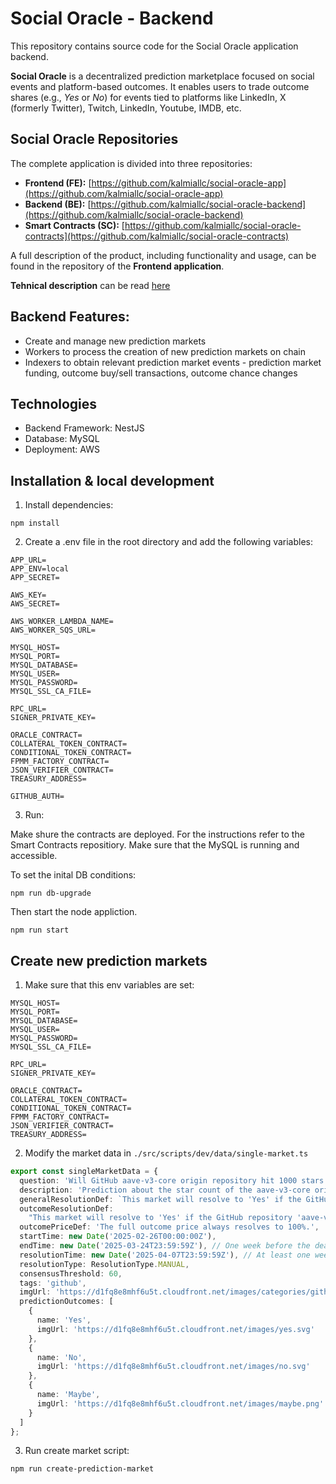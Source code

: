 # Social Oracle - Backend

This repository contains source code for the Social Oracle application backend.

**Social Oracle** is a decentralized prediction marketplace focused on social events and platform-based outcomes. It enables users to trade outcome shares (e.g., *Yes* or *No*) for events tied to platforms like LinkedIn, X (formerly Twitter), Twitch, LinkedIn, Youtube, IMDB, etc.  

## Social Oracle Repositories  

The complete application is divided into three repositories:  

- **Frontend (FE):** [https://github.com/kalmiallc/social-oracle-app](https://github.com/kalmiallc/social-oracle-app)  
- **Backend (BE):** [https://github.com/kalmiallc/social-oracle-backend](https://github.com/kalmiallc/social-oracle-backend)  
- **Smart Contracts (SC):** [https://github.com/kalmiallc/social-oracle-contracts](https://github.com/kalmiallc/social-oracle-contracts)  

A full description of the product, including functionality and usage, can be found in the repository of the **Frontend application**. 

**Tehnical description** can be read [here](./TehnicalDescription.md)

## Backend Features:
* Create and manage new prediction markets
* Workers to process the creation of new prediction markets on chain
* Indexers to obtain relevant prediction market events - prediction market funding, outcome buy/sell transactions, outcome chance changes

## Technologies
* Backend Framework: NestJS
* Database: MySQL
* Deployment: AWS


## Installation & local development

1. Install dependencies:

```
npm install
```

2. Create a .env file in the root directory and add the following variables:

```
APP_URL=
APP_ENV=local
APP_SECRET=

AWS_KEY=
AWS_SECRET=

AWS_WORKER_LAMBDA_NAME=
AWS_WORKER_SQS_URL=

MYSQL_HOST=
MYSQL_PORT=
MYSQL_DATABASE=
MYSQL_USER=
MYSQL_PASSWORD=
MYSQL_SSL_CA_FILE=

RPC_URL=
SIGNER_PRIVATE_KEY=

ORACLE_CONTRACT=
COLLATERAL_TOKEN_CONTRACT=
CONDITIONAL_TOKEN_CONTRACT=
FPMM_FACTORY_CONTRACT=
JSON_VERIFIER_CONTRACT=
TREASURY_ADDRESS=

GITHUB_AUTH=
```

3. Run:

Make shure the contracts are deployed. For the instructions refer to the Smart Contracts repositiory.
Make sure that the MySQL is running and accessible. 

To set the inital DB conditions:

```
npm run db-upgrade
```

Then start the node appliction.

```
npm run start
```

## Create new prediction markets

1. Make sure that this env variables are set:
```
MYSQL_HOST=
MYSQL_PORT=
MYSQL_DATABASE=
MYSQL_USER=
MYSQL_PASSWORD=
MYSQL_SSL_CA_FILE=

RPC_URL=
SIGNER_PRIVATE_KEY=

ORACLE_CONTRACT=
COLLATERAL_TOKEN_CONTRACT=
CONDITIONAL_TOKEN_CONTRACT=
FPMM_FACTORY_CONTRACT=
JSON_VERIFIER_CONTRACT=
TREASURY_ADDRESS=
```

2. Modify the market data in `./src/scripts/dev/data/single-market.ts`

```ts
export const singleMarketData = {
  question: 'Will GitHub aave-v3-core origin repository hit 1000 stars by the end of March?',
  description: 'Prediction about the star count of the aave-v3-core origin repository on GitHub.',
  generalResolutionDef: `This market will resolve to 'Yes' if the GitHub repository 'aave-v3-core' reaches 1000 stars by March 31, 2025.`,
  outcomeResolutionDef:
    "This market will resolve to 'Yes' if the GitHub repository 'aave-v3-core' shows a star count of 1000 or more by 23:59 ET on March 31, 2025. Otherwise, it will resolve to 'No'. The resolution source is https://github.com/aave/aave-v3-core.",
  outcomePriceDef: 'The full outcome price always resolves to 100%.',
  startTime: new Date('2025-02-26T00:00:00Z'),
  endTime: new Date('2025-03-24T23:59:59Z'), // One week before the deadline
  resolutionTime: new Date('2025-04-07T23:59:59Z'), // At least one week after the deadline
  resolutionType: ResolutionType.MANUAL,
  consensusThreshold: 60,
  tags: 'github',
  imgUrl: 'https://d1fq8e8mhf6u5t.cloudfront.net/images/categories/github.png',
  predictionOutcomes: [
    {
      name: 'Yes',
      imgUrl: 'https://d1fq8e8mhf6u5t.cloudfront.net/images/yes.svg'
    },
    {
      name: 'No',
      imgUrl: 'https://d1fq8e8mhf6u5t.cloudfront.net/images/no.svg'
    },
    {
      name: 'Maybe',
      imgUrl: 'https://d1fq8e8mhf6u5t.cloudfront.net/images/maybe.png'
    }
  ]
};
```

3. Run create market script:
```
npm run create-prediction-market
```